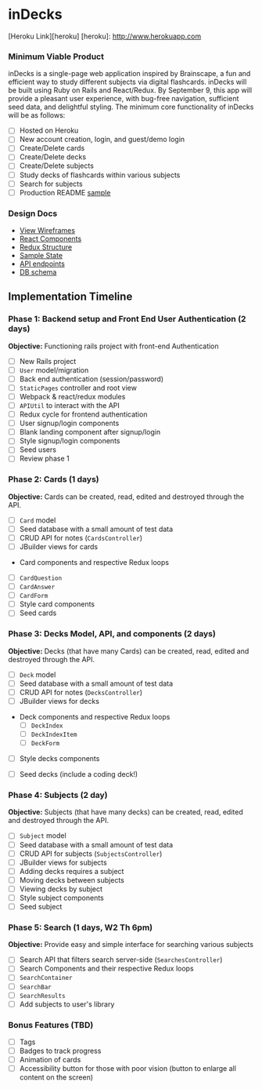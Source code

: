 # inDecks

[Heroku Link][heroku]
[heroku]: http://www.herokuapp.com

### Minimum Viable Product

inDecks is a single-page web application inspired by Brainscape, a fun and efficient way to study different subjects via digital flashcards. inDecks will be built using Ruby on Rails and React/Redux. By September 9, this app will provide a pleasant user experience, with bug-free navigation, sufficient seed data, and delightful styling. The minimum core functionality of inDecks will be as follows:

- [ ] Hosted on Heroku
- [ ] New account creation, login, and guest/demo login
- [ ] Create/Delete cards
- [ ] Create/Delete decks
- [ ] Create/Delete subjects
- [ ] Study decks of flashcards within various subjects
- [ ] Search for subjects
- [ ] Production README [sample](docs/production_readme.md)

### Design Docs
* [View Wireframes][wireframes]
* [React Components][components]
* [Redux Structure][redux_structure]
* [Sample State][sample_state]
* [API endpoints][api_endpoints]
* [DB schema][schema]

[wireframes]: ./wireframes/
[components]: ./component_hierarchy.md
[redux_structure]: ./redux_structure.md
[sample_state]: ./sample_state.md
[api_endpoints]: ./api_endpoints.md
[schema]: ./schema.md

## Implementation Timeline

### Phase 1: Backend setup and Front End User Authentication (2 days)

**Objective:** Functioning rails project with front-end Authentication

- [ ] New Rails project
- [ ] `User` model/migration
- [ ] Back end authentication (session/password)
- [ ] `StaticPages` controller and root view
- [ ] Webpack & react/redux modules
- [ ] `APIUtil` to interact with the API
- [ ] Redux cycle for frontend authentication
- [ ] User signup/login components
- [ ] Blank landing component after signup/login
- [ ] Style signup/login components
- [ ] Seed users
- [ ] Review phase 1

### Phase 2: Cards (1 days)

**Objective:** Cards can be created, read, edited and destroyed through
the API.

- [ ] `Card` model
- [ ] Seed database with a small amount of test data
- [ ] CRUD API for notes (`CardsController`)
- [ ] JBuilder views for cards
- Card components and respective Redux loops
 - [ ] `CardQuestion`
 - [ ] `CardAnswer`
 - [ ] `CardForm`
- [ ] Style card components
- [ ] Seed cards

### Phase 3: Decks Model, API, and components (2 days)

**Objective:** Decks (that have many Cards) can be created, read, edited and destroyed through the API.

- [ ] `Deck` model
- [ ] Seed database with a small amount of test data
- [ ] CRUD API for notes (`DecksController`)
- [ ] JBuilder views for decks
- Deck components and respective Redux loops
  - [ ] `DeckIndex`
  - [ ] `DeckIndexItem`
  - [ ] `DeckForm`
- [ ] Style decks components
- [ ] Seed decks (include a coding deck!)


### Phase 4: Subjects (2 day)

**Objective:** Subjects (that have many decks) can be created, read, edited and destroyed through the API.

- [ ] `Subject` model
- [ ] Seed database with a small amount of test data
- [ ] CRUD API for subjects (`SubjectsController`)
- [ ] JBuilder views for subjects
- [ ] Adding decks requires a subject
- [ ] Moving decks between subjects
- [ ] Viewing decks by subject
- [ ] Style subject components
- [ ] Seed subject

### Phase 5: Search (1 days, W2 Th 6pm)

**Objective:** Provide easy and simple interface for searching various subjects
- [ ] Search API that filters search server-side (`SearchesController`)
- [ ] Search Components and their respective Redux loops
 - [ ] `SearchContainer`
 - [ ] `SearchBar`
 - [ ] `SearchResults`
- [ ] Add subjects to user's library

### Bonus Features (TBD)
- [ ] Tags
- [ ] Badges to track progress
- [ ] Animation of cards
- [ ] Accessibility button for those with poor vision (button to
  enlarge all content on the screen)
